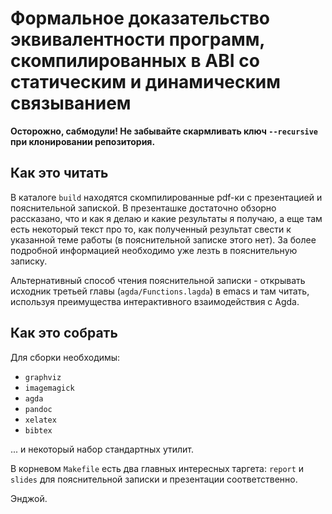 # Формальное доказательство эквивалентности программ, скомпилированных в ABI со статическим и динамическим связыванием

**Осторожно, сабмодули! Не забывайте скармливать ключ `--recursive` при
клонировании репозитория.**

## Как это читать

В каталоге `build` находятся скомпилированные pdf-ки с презентацией и
пояснительной запиской. В презенташке достаточно обзорно рассказано, что и
как я делаю и какие результаты я получаю, а еще там есть некоторый текст
про то, как полученный результат свести к указанной теме работы (в
пояснительной записке этого нет). За более подробной информацией необходимо
уже лезть в пояснительную записку.

Альтернативный способ чтения пояснительной записки - открывать исходник
третьей главы (`agda/Functions.lagda`) в emacs и там читать, используя
преимущества интерактивного взаимодействия с Agda.

## Как это собрать

Для сборки необходимы:

* `graphviz`
* `imagemagick`
* `agda`
* `pandoc`
* `xelatex`
* `bibtex`

... и некоторый набор стандартных утилит.

В корневом `Makefile` есть два главных интересных таргета: `report` и
`slides` для пояснительной записки и презентации соответственно.

Энджой.
